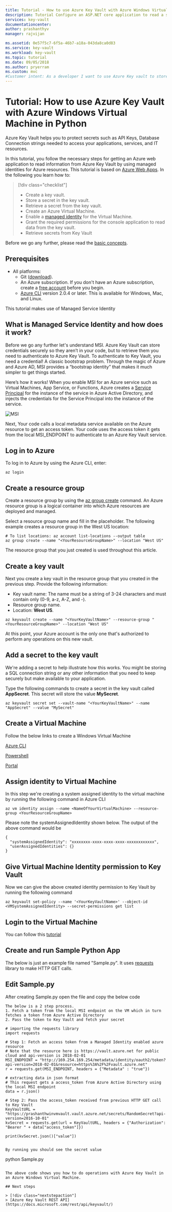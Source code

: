 ```yaml
---
title: Tutorial - How to use Azure Key Vault with Azure Windows Virtual Machine in Python | Microsoft Docs
description: Tutorial Configure an ASP.NET core application to read a secret from Key vault
services: key-vault
documentationcenter: 
author: prashanthyv
manager: rajvijan

ms.assetid: 0e57f5c7-6f5a-46b7-a18a-043da8ca0d83
ms.service: key-vault
ms.workload: key-vault
ms.topic: tutorial
ms.date: 09/05/2018
ms.author: pryerram
ms.custom: mvc
#Customer intent: As a developer I want to use Azure Key vault to store secrets for my app, so that they are kept secure.
---
```

# Tutorial: How to use Azure Key Vault with Azure Windows Virtual Machine in Python

Azure Key Vault helps you to protect secrets such as API Keys, Database Connection strings needed to access your applications, services, and IT resources.

In this tutorial, you follow the necessary steps for getting an Azure web application to read information from Azure Key Vault by using managed identities for Azure resources. This tutorial is based on [Azure Web Apps](../app-service/app-service-web-overview.md). In the following you learn how to:

> [!div class="checklist"]
> * Create a key vault.
> * Store a secret in the key vault.
> * Retrieve a secret from the key vault.
> * Create an Azure Virtual Machine.
> * Enable a [managed identity](../active-directory/managed-identities-azure-resources/overview.md) for the Virtual Machine.
> * Grant the required permissions for the console application to read data from the key vault.
> * Retrieve secrets from Key Vault

Before we go any further, please read the [basic concepts](key-vault-whatis.md#basic-concepts).

## Prerequisites
* All platforms:
  * Git ([download](https://git-scm.com/downloads)).
  * An Azure subscription. If you don't have an Azure subscription, create a [free account](https://azure.microsoft.com/free/?WT.mc_id=A261C142F) before you begin.
  * [Azure CLI](https://docs.microsoft.com/cli/azure/install-azure-cli?view=azure-cli-latest) version 2.0.4 or later. This is available for Windows, Mac, and Linux.

This tutorial makes use of Managed Service Identity

## What is Managed Service Identity and how does it work?
Before we go any further let's understand MSI. Azure Key Vault can store credentials securely so they aren’t in your code, but to retrieve them you need to authenticate to Azure Key Vault. To authenticate to Key Vault, you need a credential! A classic bootstrap problem. Through the magic of Azure and Azure AD, MSI provides a “bootstrap identity” that makes it much simpler to get things started.

Here’s how it works! When you enable MSI for an Azure service such as Virtual Machines, App Service, or Functions, Azure creates a [Service Principal](key-vault-whatis.md#basic-concepts) for the instance of the service in Azure Active Directory, and injects the credentials for the Service Principal into the instance of the service. 

![MSI](media/MSI.png)

Next, Your code calls a local metadata service available on the Azure resource to get an access token.
Your code uses the access token it gets from the local MSI_ENDPOINT to authenticate to an Azure Key Vault service. 

## Log in to Azure

To log in to Azure by using the Azure CLI, enter:

```azurecli
az login
```

## Create a resource group

Create a resource group by using the [az group create](/cli/azure/group#az-group-create) command. An Azure resource group is a logical container into which Azure resources are deployed and managed.

Select a resource group name and fill in the placeholder.
The following example creates a resource group in the West US location:

```azurecli
# To list locations: az account list-locations --output table
az group create --name "<YourResourceGroupName>" --location "West US"
```

The resource group that you just created is used throughout this article.

## Create a key vault

Next you create a key vault in the resource group that you created in the previous step. Provide the following information:

* Key vault name: The name must be a string of 3-24 characters and must contain only (0-9, a-z, A-Z, and -).
* Resource group name.
* Location: **West US**.

```azurecli
az keyvault create --name "<YourKeyVaultName>" --resource-group "<YourResourceGroupName>" --location "West US"
```
At this point, your Azure account is the only one that's authorized to perform any operations on this new vault.

## Add a secret to the key vault

We're adding a secret to help illustrate how this works. You might be storing a SQL connection string or any other information that you need to keep securely but make available to your application.

Type the following commands to create a secret in the key vault called **AppSecret**. This secret will store the value **MySecret**.

```azurecli
az keyvault secret set --vault-name "<YourKeyVaultName>" --name "AppSecret" --value "MySecret"
```

## Create a Virtual Machine
Follow the below links to create a Windows Virtual Machine

[Azure CLI](https://docs.microsoft.com/azure/virtual-machines/windows/quick-create-cli) 

[Powershell](https://docs.microsoft.com/azure/virtual-machines/windows/quick-create-powershell)

[Portal](https://docs.microsoft.com/azure/virtual-machines/windows/quick-create-portal)

## Assign identity to Virtual Machine
In this step we're creating a system assigned identity to the virtual machine by running the following command in Azure CLI

```
az vm identity assign --name <NameOfYourVirtualMachine> --resource-group <YourResourceGroupName>
```

Please note the systemAssignedIdentity shown below. 
The output of the above command would be 

```
{
  "systemAssignedIdentity": "xxxxxxxx-xxxx-xxxx-xxxx-xxxxxxxxxxxx",
  "userAssignedIdentities": {}
}
```

## Give Virtual Machine Identity permission to Key Vault
Now we can give the above created identity permission to Key Vault by running the following command

```
az keyvault set-policy --name '<YourKeyVaultName>' --object-id <VMSystemAssignedIdentity> --secret-permissions get list
```

## Login to the Virtual Machine

You can follow this [tutorial](https://docs.microsoft.com/azure/virtual-machines/windows/connect-logon)

## Create and run Sample Python App

The below is just an example file named "Sample.py". 
It uses [requests](http://docs.python-requests.org/master/) library to make HTTP GET calls.

## Edit Sample.py
After creating Sample.py open the file and copy the below code

```
The below is a 2 step process. 
1. Fetch a token from the local MSI endpoint on the VM which in turn fetches a token from Azure Active Directory
2. Pass the token to Key Vault and fetch your secret 
```
    # importing the requests library 
    import requests 

    # Step 1: Fetch an access token from a Managed Identity enabled azure resource      
    # Note that the resource here is https://vault.azure.net for public cloud and api-version is 2018-02-01
    MSI_ENDPOINT = "http://169.254.169.254/metadata/identity/oauth2/token?api-version=2018-02-01&resource=https%3A%2F%2Fvault.azure.net"
    r = requests.get(MSI_ENDPOINT, headers = {"Metadata" : "true"}) 
      
    # extracting data in json format 
    # This request gets a access_token from Azure Active Directory using the local MSI endpoint
    data = r.json() 
    
    # Step 2: Pass the access_token received from previous HTTP GET call to Key Vault
    KeyVaultURL = "https://prashanthwinvmvault.vault.azure.net/secrets/RandomSecret?api-version=2016-10-01"
    kvSecret = requests.get(url = KeyVaultURL, headers = {"Authorization": "Bearer " + data["access_token"]})
    
    print(kvSecret.json()["value"])
```

By running you should see the secret value 
```
python Sample.py
```

The above code shows you how to do operations with Azure Key Vault in an Azure Windows Virtual Machine. 

## Next steps

> [!div class="nextstepaction"]
> [Azure Key Vault REST API](https://docs.microsoft.com/rest/api/keyvault/)
